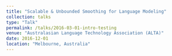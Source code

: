 ```yaml
---
title: "Scalable & Unbounded Smoothing for Language Modeling"
collection: talks
type: "Talk"
permalink: /talks/2016-03-01-intro-testing
venue: "Australasian Language Technology Association (ALTA)"
date: 2016-12-01
location: "Melbourne, Australia"
---
```

